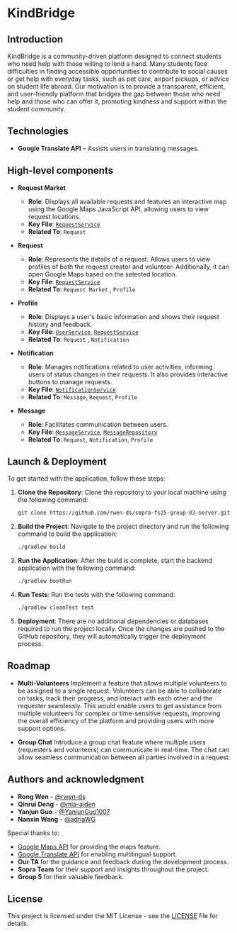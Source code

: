 # KindBridge

## Introduction

KindBridge is a community-driven platform designed to connect students who need help with those willing to lend a hand.
Many students face difficulties in finding accessible opportunities to contribute to social causes or get help with
everyday tasks, such as pet care, airport pickups, or advice on student life abroad. Our motivation is to provide a
transparent, efficient, and user-friendly platform that bridges the gap between those who need help and those who can
offer it, promoting kindness and support within the student community.

## Technologies

- **Google Translate API** – Assists users in translating messages.

## High-level components

- **Request Market**
    - **Role**: Displays all available requests and features an interactive map using the Google Maps JavaScript API,
      allowing users to view request locations.
    - **Key File**: [`RequestService`](src/main/java/ch/uzh/ifi/hase/soprafs24/service/RequestService.java)
    - **Related To**: `Request`

- **Request**
    - **Role**: Represents the details of a request. Allows users to view profiles of both the request creator and
      volunteer. Additionally, it can open Google Maps based on the selected location.
    - **Key File**: [`RequestService`](src/main/java/ch/uzh/ifi/hase/soprafs24/service/RequestService.java)
    - **Related To**: `Request Market` , `Profile`

- **Profile**
    - **Role**: Displays a user's basic information and shows their request history and feedback.
    - **Key File**: [`UserService`](src/main/java/ch/uzh/ifi/hase/soprafs24/service/UserService.java), [
      `RequestService`](src/main/java/ch/uzh/ifi/hase/soprafs24/service/RequestService.java)
    - **Related To**: `Request` , `Notification`

- **Notification**
    - **Role**: Manages notifications related to user activities, informing users of status changes in their requests.
      It also provides interactive buttons to manage requests.
    - **Key File**: [`NotificationService`](src/main/java/ch/uzh/ifi/hase/soprafs24/service/NotificationService.java)
    - **Related To**: `Message`, `Request`, `Profile`

- **Message**
    - **Role**: Facilitates communication between users.
    - **Key File**: [`MessageService`](src/main/java/ch/uzh/ifi/hase/soprafs24/service/MessageService.java), [
      `MessageRepository`](src/main/java/ch/uzh/ifi/hase/soprafs24/repository/MessageRepository.java)
    - **Related To**: `Request`, `Notification`, `Profile`

## Launch & Deployment

To get started with the application, follow these steps:

1. **Clone the Repository**:
   Clone the repository to your local machine using the following command:
   ```bash
   git clone https://github.com/rwen-ds/sopra-fs25-group-03-server.git
   ```
2. **Build the Project**:
   Navigate to the project directory and run the following command to build the application:
    ```bash
   ./gradlew build
   ```
3. **Run the Application**:
   After the build is complete, start the backend application with the following command:
    ```bash
   ./gradlew bootRun
   ```
4. **Run Tests**:
   Run the tests with the following command:
   ```bash
   ./gradlew cleanTest test
   ```
5. **Deployment**:
   There are no additional dependencies or databases required to run the project locally. Once the changes are pushed to
   the GitHub repository, they will automatically trigger the deployment process.

## Roadmap

- **Multi-Volunteers**
  Implement a feature that allows multiple volunteers to be assigned to a single request. Volunteers can be able to
  collaborate on tasks, track their progress, and interact with each other and the requester seamlessly. This would
  enable users to get assistance from multiple volunteers for complex or time-sensitive requests, improving the overall
  efficiency of the platform and providing users with more support options.

- **Group Chat**
  Introduce a group chat feature where multiple users (requesters and volunteers) can communicate in real-time. The chat
  can allow seamless communication between all parties involved in a request.

## Authors and acknowledgment

* **Rong Wen**  - [@rwen-ds](https://github.com/rwen-ds)
* **Qinrui Deng** - [@mia-aiden](https://github.com/mia-aiden)
* **Yanjun Guo** - [@YanjunGuo1007](https://github.com/YanjunGuo1007)
* **Nanxin Wang** - [@adriaWG](https://github.com/adriaWG)

Special thanks to:

- [Google Maps API](https://developers.google.com/maps) for providing the maps feature.
- [Google Translate API](https://cloud.google.com/translate) for enabling multilingual support.
- **Our TA** for the guidance and feedback during the development process.
- **Sopra Team** for their support and insights throughout the project.
- **Group 5** for their valuable feedback.

## License

This project is licensed under the MIT License - see the [LICENSE](LICENSE) file for details.